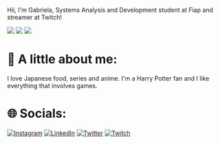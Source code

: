 Hii, I'm Gabriela, Systems Analysis and Development student at Fiap and streamer at Twitch!

<a href="https://www.twitch.tv/sunzuri" target="_blank"><img src="https://img.shields.io/badge/Twitch-9146FF?style=for-the-badge&logo=twitch&logoColor=white" target="_blank"></a>
<a href="https://discord.gg/KA9VErzBWq" target="_blank"><img src="https://img.shields.io/badge/Discord-7289DA?style=for-the-badge&logo=discord&logoColor=white" target="_blank"></a>
<a href = "mailto:contatogabicez@gmail.com"><img src="https://img.shields.io/badge/-Gmail-%23333?style=for-the-badge&logo=gmail&logoColor=white" target="_blank"></a>

# 💜 A little about me:
I love Japanese food, series and anime.
I'm a Harry Potter fan and I like everything that involves games.

# 🌐 Socials:

[![Instagram](https://img.shields.io/badge/Instagram-%23E4405F.svg?logo=Instagram&logoColor=white)](https://instagram.com/sunzurii) [![LinkedIn](https://img.shields.io/badge/LinkedIn-%230077B5.svg?logo=linkedin&logoColor=white)](https://linkedin.com/in/gabrielames) [![Twitter](https://img.shields.io/badge/Twitter-%231DA1F2.svg?logo=Twitter&logoColor=white)](https://twitter.com/sunzurii) [![Twitch](https://img.shields.io/badge/Twitch-%238000FF.svg?logo=Twitch&logoColor=white)](https://www.twitch.tv/sunzuri)


